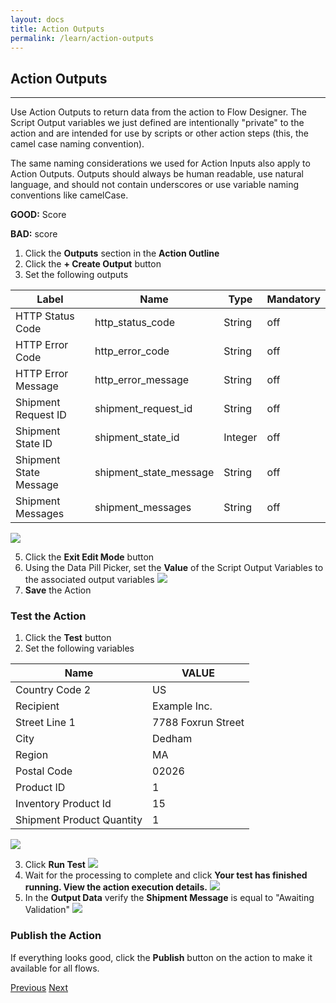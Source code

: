 ```yaml
---
layout: docs
title: Action Outputs
permalink: /learn/action-outputs
---
```


## Action Outputs
---
Use Action Outputs to return data from the action to Flow Designer. The Script Output variables we just defined are intentionally "private" to the action and are intended for use by scripts or other action steps (this, the camel case naming convention).

The same naming considerations we used for Action Inputs also apply to Action Outputs. Outputs should always be human readable, use natural language, and should not contain underscores or use variable naming conventions like camelCase.

**GOOD:** Score

**BAD:** score

1. Click the **Outputs** section in the **Action Outline**
2. Click the **+ Create Output** button
3. Set the following outputs

  | **Label** | **Name** | **Type** | **Mandatory** |
  | --------- | -------- | -------- | ------------- |
  | HTTP Status Code | http_status_code| String | off |
  | HTTP Error Code | http_error_code| String | off |
  | HTTP Error Message | http_error_message | String | off |
  | Shipment Request ID | shipment_request_id | String | off |
  | Shipment State ID | shipment_state_id | Integer | off |
  | Shipment State Message | shipment_state_message | String | off |
  | Shipment Messages | shipment_messages | String | off |

  ![](/assets/images/33-create-action-output.png)

5. Click the **Exit Edit Mode** button
6. Using the Data Pill Picker, set the **Value** of the Script Output Variables to the associated output variables
  ![](/assets/images/34-action-output.png)
7. **Save** the Action

### Test the Action
1. Click the **Test** button
2. Set the following variables

  | **Name** | **VALUE** |
  | -------- | --------- |
  | Country Code 2 | US |
  | Recipient | Example Inc. |
  | Street Line 1 | 7788 Foxrun Street |
  | City | Dedham |
  | Region | MA |
  | Postal Code| 02026 |
  | Product ID | 1 |
  | Inventory Product Id | 15 |
  | Shipment Product Quantity | 1 |

  ![](/assets/images/35-test-input.png)
  
3. Click **Run Test**
  ![](/assets/images/35-test.png)
4. Wait for the processing to complete and click **Your test has finished running. View the action execution details.**
  ![](/assets/images/36-test-finished.png)
5. In the **Output Data** verify the **Shipment Message** is equal to "Awaiting Validation"
  ![](/assets/images/36-test-validate.png)

### Publish the Action
If everything looks good, click the **Publish** button on the action to make it available for all flows.

<div class="btns">
  <a class="btn--secondary" href="/learn/output-script">Previous</a>
  <a class="btn" href="/learn/create-shipment-request-flow">Next</a>
</div>
